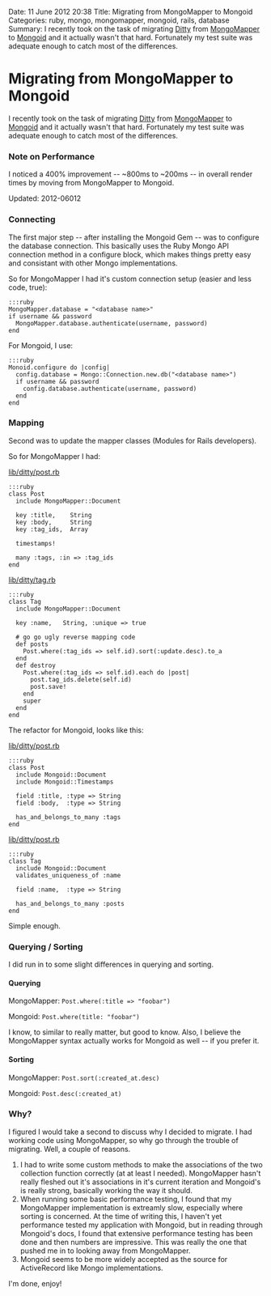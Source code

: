 Date: 11 June 2012 20:38
Title: Migrating from MongoMapper to Mongoid
Categories: ruby, mongo, mongomapper, mongoid, rails, database
Summary: I recently took on the task of migrating [Ditty](http://ditty.rubyops.net/) from [MongoMapper](http://mongomapper.com/) to [Mongoid](http://mongoid.org/) and it actually wasn't that hard. Fortunately my test suite was adequate enough to catch most of the differences.

# Migrating from MongoMapper to Mongoid

I recently took on the task of migrating [Ditty](http://ditty.rubyops.net/) from [MongoMapper](http://mongomapper.com/) to [Mongoid](http://mongoid.org/) and it actually wasn't that hard. Fortunately my test suite was adequate enough to catch most of the differences.

### Note on Performance

I noticed a 400% improvement -- ~800ms to ~200ms -- in overall render times by moving from MongoMapper to Mongoid.

Updated: 2012-06012

### Connecting

The first major step -- after installing the Mongoid Gem -- was to configure the database connection. This basically uses the Ruby Mongo API connection method in a configure block, which makes things pretty easy and consistant with other Mongo implementations.

So for MongoMapper I had it's custom connection setup (easier and less code, true):

    :::ruby
    MongoMapper.database = "<database name>"
    if username && password
      MongoMapper.database.authenticate(username, password)
    end

For Mongoid, I use:

    :::ruby
    Monoid.configure do |config|
      config.database = Mongo::Connection.new.db("<database name>")
      if username && password
        config.database.authenticate(username, password)
      end
    end


### Mapping

Second was to update the mapper classes (Modules for Rails developers).

So for MongoMapper I had:

[lib/ditty/post.rb](https://github.com/jmervine/ditty/blob/release_0_0_7/lib/ditty/post.rb)

    :::ruby
    class Post
      include MongoMapper::Document
       
      key :title,    String
      key :body,     String
      key :tag_ids,  Array
       
      timestamps!
       
      many :tags, :in => :tag_ids
    end
  
[lib/ditty/tag.rb](https://github.com/jmervine/ditty/blob/release_0_0_7/lib/ditty/tag.rb)

    :::ruby
    class Tag
      include MongoMapper::Document
      
      key :name,   String, :unique => true
      
      # go go ugly reverse mapping code
      def posts
        Post.where(:tag_ids => self.id).sort(:update.desc).to_a
      end
      def destroy
        Post.where(:tag_ids => self.id).each do |post|
          post.tag_ids.delete(self.id)
          post.save!
        end
        super
      end
    end

The refactor for Mongoid, looks like this:

[lib/ditty/post.rb](https://github.com/jmervine/ditty/blob/feature/refactor/lib/ditty/tag.rb)

    :::ruby
    class Post
      include Mongoid::Document
      include Mongoid::Timestamps
      
      field :title, :type => String
      field :body,  :type => String
      
      has_and_belongs_to_many :tags
    end

[lib/ditty/post.rb](https://github.com/jmervine/ditty/blob/feature/refactor/lib/ditty/post.rb)

    :::ruby
    class Tag
      include Mongoid::Document
      validates_uniqueness_of :name
      
      field :name,  :type => String
      
      has_and_belongs_to_many :posts
    end

Simple enough. 


### Querying / Sorting

I did run in to some slight differences in querying and sorting.

#### Querying

MongoMapper: `Post.where(:title => "foobar")`

Mongoid: `Post.where(title: "foobar")`

I know, to similar to really matter, but good to know. Also, I believe the MongoMapper syntax actually works for Mongoid as well -- if you prefer it.

#### Sorting

MongoMapper: `Post.sort(:created_at.desc)`

Mongoid: `Post.desc(:created_at)`

### Why?

I figured I would take a second to discuss why I decided to migrate. I had working code using MongoMapper, so why go through the trouble of migrating. Well, a couple of reasons.

1. I had to write some custom methods to make the associations of the two collection function correctly (at at least I needed). MongoMapper hasn't really fleshed out it's associations in it's current iteration and Mongoid's is really strong, basically working the way it should.
1. When running some basic performance testing, I found that my MongoMapper implementation is extreamly slow, especially where sorting is concerned. At the time of writing this, I haven't yet performance tested my application with Mongoid, but in reading through Mongoid's docs, I found that extensive performance testing has been done and then numbers are impressive. This was really the one that pushed me in to looking away from MongoMapper.
1. Mongoid seems to be more widely accepted as the source for ActiveRecord like Mongo implementations.


I'm done, enjoy! 
